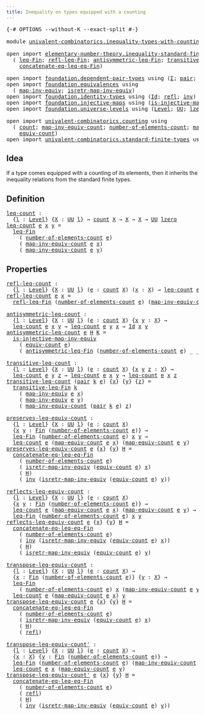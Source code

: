 ```yaml
---
title: Inequality on types equipped with a counting
---
```


<pre class="Agda"><a id="70" class="Symbol">{-#</a> <a id="74" class="Keyword">OPTIONS</a> <a id="82" class="Pragma">--without-K</a> <a id="94" class="Pragma">--exact-split</a> <a id="108" class="Symbol">#-}</a>

<a id="113" class="Keyword">module</a> <a id="120" href="univalent-combinatorics.inequality-types-with-counting.html" class="Module">univalent-combinatorics.inequality-types-with-counting</a> <a id="175" class="Keyword">where</a>

<a id="182" class="Keyword">open</a> <a id="187" class="Keyword">import</a> <a id="194" href="elementary-number-theory.inequality-standard-finite-types.html" class="Module">elementary-number-theory.inequality-standard-finite-types</a> <a id="252" class="Keyword">using</a>
  <a id="260" class="Symbol">(</a> <a id="262" href="elementary-number-theory.inequality-standard-finite-types.html#1210" class="Function">leq-Fin</a><a id="269" class="Symbol">;</a> <a id="271" href="elementary-number-theory.inequality-standard-finite-types.html#1992" class="Function">refl-leq-Fin</a><a id="283" class="Symbol">;</a> <a id="285" href="elementary-number-theory.inequality-standard-finite-types.html#2137" class="Function">antisymmetric-leq-Fin</a><a id="306" class="Symbol">;</a> <a id="308" href="elementary-number-theory.inequality-standard-finite-types.html#2390" class="Function">transitive-leq-Fin</a><a id="326" class="Symbol">;</a>
    <a id="332" href="elementary-number-theory.inequality-standard-finite-types.html#2792" class="Function">concatenate-eq-leq-eq-Fin</a><a id="357" class="Symbol">)</a>

<a id="360" class="Keyword">open</a> <a id="365" class="Keyword">import</a> <a id="372" href="foundation.dependent-pair-types.html" class="Module">foundation.dependent-pair-types</a> <a id="404" class="Keyword">using</a> <a id="410" class="Symbol">(</a><a id="411" href="foundation-core.dependent-pair-types.html#515" class="Record">Σ</a><a id="412" class="Symbol">;</a> <a id="414" href="foundation-core.dependent-pair-types.html#588" class="InductiveConstructor">pair</a><a id="418" class="Symbol">;</a> <a id="420" href="foundation-core.dependent-pair-types.html#605" class="Field">pr1</a><a id="423" class="Symbol">;</a> <a id="425" href="foundation-core.dependent-pair-types.html#617" class="Field">pr2</a><a id="428" class="Symbol">)</a>
<a id="430" class="Keyword">open</a> <a id="435" class="Keyword">import</a> <a id="442" href="foundation.equivalences.html" class="Module">foundation.equivalences</a> <a id="466" class="Keyword">using</a>
  <a id="474" class="Symbol">(</a> <a id="476" href="foundation-core.equivalences.html#5036" class="Function">map-inv-equiv</a><a id="489" class="Symbol">;</a> <a id="491" href="foundation-core.equivalences.html#5251" class="Function">isretr-map-inv-equiv</a><a id="511" class="Symbol">)</a>
<a id="513" class="Keyword">open</a> <a id="518" class="Keyword">import</a> <a id="525" href="foundation.identity-types.html" class="Module">foundation.identity-types</a> <a id="551" class="Keyword">using</a> <a id="557" class="Symbol">(</a><a id="558" href="foundation-core.identity-types.html#1767" class="Datatype">Id</a><a id="560" class="Symbol">;</a> <a id="562" href="foundation-core.identity-types.html#1820" class="InductiveConstructor">refl</a><a id="566" class="Symbol">;</a> <a id="568" href="foundation-core.identity-types.html#2729" class="Function">inv</a><a id="571" class="Symbol">)</a>
<a id="573" class="Keyword">open</a> <a id="578" class="Keyword">import</a> <a id="585" href="foundation.injective-maps.html" class="Module">foundation.injective-maps</a> <a id="611" class="Keyword">using</a> <a id="617" class="Symbol">(</a><a id="618" href="foundation.injective-maps.html#3205" class="Function">is-injective-map-inv-equiv</a><a id="644" class="Symbol">)</a>
<a id="646" class="Keyword">open</a> <a id="651" class="Keyword">import</a> <a id="658" href="foundation.universe-levels.html" class="Module">foundation.universe-levels</a> <a id="685" class="Keyword">using</a> <a id="691" class="Symbol">(</a><a id="692" href="Agda.Primitive.html#597" class="Postulate">Level</a><a id="697" class="Symbol">;</a> <a id="699" href="foundation-core.universe-levels.html#235" class="Primitive">UU</a><a id="701" class="Symbol">;</a> <a id="703" href="Agda.Primitive.html#764" class="Primitive">lzero</a><a id="708" class="Symbol">)</a>

<a id="711" class="Keyword">open</a> <a id="716" class="Keyword">import</a> <a id="723" href="univalent-combinatorics.counting.html" class="Module">univalent-combinatorics.counting</a> <a id="756" class="Keyword">using</a>
  <a id="764" class="Symbol">(</a> <a id="766" href="univalent-combinatorics.counting.html#1901" class="Function">count</a><a id="771" class="Symbol">;</a> <a id="773" href="univalent-combinatorics.counting.html#2270" class="Function">map-inv-equiv-count</a><a id="792" class="Symbol">;</a> <a id="794" href="univalent-combinatorics.counting.html#2029" class="Function">number-of-elements-count</a><a id="818" class="Symbol">;</a> <a id="820" href="univalent-combinatorics.counting.html#2172" class="Function">map-equiv-count</a><a id="835" class="Symbol">;</a>
    <a id="841" href="univalent-combinatorics.counting.html#2098" class="Function">equiv-count</a><a id="852" class="Symbol">)</a>
<a id="854" class="Keyword">open</a> <a id="859" class="Keyword">import</a> <a id="866" href="univalent-combinatorics.standard-finite-types.html" class="Module">univalent-combinatorics.standard-finite-types</a> <a id="912" class="Keyword">using</a> <a id="918" class="Symbol">(</a><a id="919" href="univalent-combinatorics.standard-finite-types.html#2396" class="Function">Fin</a><a id="922" class="Symbol">)</a>
</pre>
## Idea

If a type comes equipped with a counting of its elements, then it inherits the inequality relations from the standard finite types.

## Definition

<pre class="Agda"><a id="leq-count"></a><a id="1094" href="univalent-combinatorics.inequality-types-with-counting.html#1094" class="Function">leq-count</a> <a id="1104" class="Symbol">:</a>
  <a id="1108" class="Symbol">{</a><a id="1109" href="univalent-combinatorics.inequality-types-with-counting.html#1109" class="Bound">l</a> <a id="1111" class="Symbol">:</a> <a id="1113" href="Agda.Primitive.html#597" class="Postulate">Level</a><a id="1118" class="Symbol">}</a> <a id="1120" class="Symbol">{</a><a id="1121" href="univalent-combinatorics.inequality-types-with-counting.html#1121" class="Bound">X</a> <a id="1123" class="Symbol">:</a> <a id="1125" href="foundation-core.universe-levels.html#235" class="Primitive">UU</a> <a id="1128" href="univalent-combinatorics.inequality-types-with-counting.html#1109" class="Bound">l</a><a id="1129" class="Symbol">}</a> <a id="1131" class="Symbol">→</a> <a id="1133" href="univalent-combinatorics.counting.html#1901" class="Function">count</a> <a id="1139" href="univalent-combinatorics.inequality-types-with-counting.html#1121" class="Bound">X</a> <a id="1141" class="Symbol">→</a> <a id="1143" href="univalent-combinatorics.inequality-types-with-counting.html#1121" class="Bound">X</a> <a id="1145" class="Symbol">→</a> <a id="1147" href="univalent-combinatorics.inequality-types-with-counting.html#1121" class="Bound">X</a> <a id="1149" class="Symbol">→</a> <a id="1151" href="foundation-core.universe-levels.html#235" class="Primitive">UU</a> <a id="1154" href="Agda.Primitive.html#764" class="Primitive">lzero</a>
<a id="1160" href="univalent-combinatorics.inequality-types-with-counting.html#1094" class="Function">leq-count</a> <a id="1170" href="univalent-combinatorics.inequality-types-with-counting.html#1170" class="Bound">e</a> <a id="1172" href="univalent-combinatorics.inequality-types-with-counting.html#1172" class="Bound">x</a> <a id="1174" href="univalent-combinatorics.inequality-types-with-counting.html#1174" class="Bound">y</a> <a id="1176" class="Symbol">=</a>
  <a id="1180" href="elementary-number-theory.inequality-standard-finite-types.html#1210" class="Function">leq-Fin</a>
    <a id="1192" class="Symbol">(</a> <a id="1194" href="univalent-combinatorics.counting.html#2029" class="Function">number-of-elements-count</a> <a id="1219" href="univalent-combinatorics.inequality-types-with-counting.html#1170" class="Bound">e</a><a id="1220" class="Symbol">)</a>
    <a id="1226" class="Symbol">(</a> <a id="1228" href="univalent-combinatorics.counting.html#2270" class="Function">map-inv-equiv-count</a> <a id="1248" href="univalent-combinatorics.inequality-types-with-counting.html#1170" class="Bound">e</a> <a id="1250" href="univalent-combinatorics.inequality-types-with-counting.html#1172" class="Bound">x</a><a id="1251" class="Symbol">)</a>
    <a id="1257" class="Symbol">(</a> <a id="1259" href="univalent-combinatorics.counting.html#2270" class="Function">map-inv-equiv-count</a> <a id="1279" href="univalent-combinatorics.inequality-types-with-counting.html#1170" class="Bound">e</a> <a id="1281" href="univalent-combinatorics.inequality-types-with-counting.html#1174" class="Bound">y</a><a id="1282" class="Symbol">)</a>
</pre>
## Properties

<pre class="Agda"><a id="refl-leq-count"></a><a id="1312" href="univalent-combinatorics.inequality-types-with-counting.html#1312" class="Function">refl-leq-count</a> <a id="1327" class="Symbol">:</a>
  <a id="1331" class="Symbol">{</a><a id="1332" href="univalent-combinatorics.inequality-types-with-counting.html#1332" class="Bound">l</a> <a id="1334" class="Symbol">:</a> <a id="1336" href="Agda.Primitive.html#597" class="Postulate">Level</a><a id="1341" class="Symbol">}</a> <a id="1343" class="Symbol">{</a><a id="1344" href="univalent-combinatorics.inequality-types-with-counting.html#1344" class="Bound">X</a> <a id="1346" class="Symbol">:</a> <a id="1348" href="foundation-core.universe-levels.html#235" class="Primitive">UU</a> <a id="1351" href="univalent-combinatorics.inequality-types-with-counting.html#1332" class="Bound">l</a><a id="1352" class="Symbol">}</a> <a id="1354" class="Symbol">(</a><a id="1355" href="univalent-combinatorics.inequality-types-with-counting.html#1355" class="Bound">e</a> <a id="1357" class="Symbol">:</a> <a id="1359" href="univalent-combinatorics.counting.html#1901" class="Function">count</a> <a id="1365" href="univalent-combinatorics.inequality-types-with-counting.html#1344" class="Bound">X</a><a id="1366" class="Symbol">)</a> <a id="1368" class="Symbol">(</a><a id="1369" href="univalent-combinatorics.inequality-types-with-counting.html#1369" class="Bound">x</a> <a id="1371" class="Symbol">:</a> <a id="1373" href="univalent-combinatorics.inequality-types-with-counting.html#1344" class="Bound">X</a><a id="1374" class="Symbol">)</a> <a id="1376" class="Symbol">→</a> <a id="1378" href="univalent-combinatorics.inequality-types-with-counting.html#1094" class="Function">leq-count</a> <a id="1388" href="univalent-combinatorics.inequality-types-with-counting.html#1355" class="Bound">e</a> <a id="1390" href="univalent-combinatorics.inequality-types-with-counting.html#1369" class="Bound">x</a> <a id="1392" href="univalent-combinatorics.inequality-types-with-counting.html#1369" class="Bound">x</a>
<a id="1394" href="univalent-combinatorics.inequality-types-with-counting.html#1312" class="Function">refl-leq-count</a> <a id="1409" href="univalent-combinatorics.inequality-types-with-counting.html#1409" class="Bound">e</a> <a id="1411" href="univalent-combinatorics.inequality-types-with-counting.html#1411" class="Bound">x</a> <a id="1413" class="Symbol">=</a>
  <a id="1417" href="elementary-number-theory.inequality-standard-finite-types.html#1992" class="Function">refl-leq-Fin</a> <a id="1430" class="Symbol">(</a><a id="1431" href="univalent-combinatorics.counting.html#2029" class="Function">number-of-elements-count</a> <a id="1456" href="univalent-combinatorics.inequality-types-with-counting.html#1409" class="Bound">e</a><a id="1457" class="Symbol">)</a> <a id="1459" class="Symbol">(</a><a id="1460" href="univalent-combinatorics.counting.html#2270" class="Function">map-inv-equiv-count</a> <a id="1480" href="univalent-combinatorics.inequality-types-with-counting.html#1409" class="Bound">e</a> <a id="1482" href="univalent-combinatorics.inequality-types-with-counting.html#1411" class="Bound">x</a><a id="1483" class="Symbol">)</a>

<a id="antisymmetric-leq-count"></a><a id="1486" href="univalent-combinatorics.inequality-types-with-counting.html#1486" class="Function">antisymmetric-leq-count</a> <a id="1510" class="Symbol">:</a>
  <a id="1514" class="Symbol">{</a><a id="1515" href="univalent-combinatorics.inequality-types-with-counting.html#1515" class="Bound">l</a> <a id="1517" class="Symbol">:</a> <a id="1519" href="Agda.Primitive.html#597" class="Postulate">Level</a><a id="1524" class="Symbol">}</a> <a id="1526" class="Symbol">{</a><a id="1527" href="univalent-combinatorics.inequality-types-with-counting.html#1527" class="Bound">X</a> <a id="1529" class="Symbol">:</a> <a id="1531" href="foundation-core.universe-levels.html#235" class="Primitive">UU</a> <a id="1534" href="univalent-combinatorics.inequality-types-with-counting.html#1515" class="Bound">l</a><a id="1535" class="Symbol">}</a> <a id="1537" class="Symbol">(</a><a id="1538" href="univalent-combinatorics.inequality-types-with-counting.html#1538" class="Bound">e</a> <a id="1540" class="Symbol">:</a> <a id="1542" href="univalent-combinatorics.counting.html#1901" class="Function">count</a> <a id="1548" href="univalent-combinatorics.inequality-types-with-counting.html#1527" class="Bound">X</a><a id="1549" class="Symbol">)</a> <a id="1551" class="Symbol">{</a><a id="1552" href="univalent-combinatorics.inequality-types-with-counting.html#1552" class="Bound">x</a> <a id="1554" href="univalent-combinatorics.inequality-types-with-counting.html#1554" class="Bound">y</a> <a id="1556" class="Symbol">:</a> <a id="1558" href="univalent-combinatorics.inequality-types-with-counting.html#1527" class="Bound">X</a><a id="1559" class="Symbol">}</a> <a id="1561" class="Symbol">→</a>
  <a id="1565" href="univalent-combinatorics.inequality-types-with-counting.html#1094" class="Function">leq-count</a> <a id="1575" href="univalent-combinatorics.inequality-types-with-counting.html#1538" class="Bound">e</a> <a id="1577" href="univalent-combinatorics.inequality-types-with-counting.html#1552" class="Bound">x</a> <a id="1579" href="univalent-combinatorics.inequality-types-with-counting.html#1554" class="Bound">y</a> <a id="1581" class="Symbol">→</a> <a id="1583" href="univalent-combinatorics.inequality-types-with-counting.html#1094" class="Function">leq-count</a> <a id="1593" href="univalent-combinatorics.inequality-types-with-counting.html#1538" class="Bound">e</a> <a id="1595" href="univalent-combinatorics.inequality-types-with-counting.html#1554" class="Bound">y</a> <a id="1597" href="univalent-combinatorics.inequality-types-with-counting.html#1552" class="Bound">x</a> <a id="1599" class="Symbol">→</a> <a id="1601" href="foundation-core.identity-types.html#1767" class="Datatype">Id</a> <a id="1604" href="univalent-combinatorics.inequality-types-with-counting.html#1552" class="Bound">x</a> <a id="1606" href="univalent-combinatorics.inequality-types-with-counting.html#1554" class="Bound">y</a>
<a id="1608" href="univalent-combinatorics.inequality-types-with-counting.html#1486" class="Function">antisymmetric-leq-count</a> <a id="1632" href="univalent-combinatorics.inequality-types-with-counting.html#1632" class="Bound">e</a> <a id="1634" href="univalent-combinatorics.inequality-types-with-counting.html#1634" class="Bound">H</a> <a id="1636" href="univalent-combinatorics.inequality-types-with-counting.html#1636" class="Bound">K</a> <a id="1638" class="Symbol">=</a>
  <a id="1642" href="foundation.injective-maps.html#3205" class="Function">is-injective-map-inv-equiv</a>
    <a id="1673" class="Symbol">(</a> <a id="1675" href="univalent-combinatorics.counting.html#2098" class="Function">equiv-count</a> <a id="1687" href="univalent-combinatorics.inequality-types-with-counting.html#1632" class="Bound">e</a><a id="1688" class="Symbol">)</a>
    <a id="1694" class="Symbol">(</a> <a id="1696" href="elementary-number-theory.inequality-standard-finite-types.html#2137" class="Function">antisymmetric-leq-Fin</a> <a id="1718" class="Symbol">(</a><a id="1719" href="univalent-combinatorics.counting.html#2029" class="Function">number-of-elements-count</a> <a id="1744" href="univalent-combinatorics.inequality-types-with-counting.html#1632" class="Bound">e</a><a id="1745" class="Symbol">)</a> <a id="1747" class="Symbol">_</a> <a id="1749" class="Symbol">_</a> <a id="1751" href="univalent-combinatorics.inequality-types-with-counting.html#1634" class="Bound">H</a> <a id="1753" href="univalent-combinatorics.inequality-types-with-counting.html#1636" class="Bound">K</a><a id="1754" class="Symbol">)</a>

<a id="transitive-leq-count"></a><a id="1757" href="univalent-combinatorics.inequality-types-with-counting.html#1757" class="Function">transitive-leq-count</a> <a id="1778" class="Symbol">:</a>
  <a id="1782" class="Symbol">{</a><a id="1783" href="univalent-combinatorics.inequality-types-with-counting.html#1783" class="Bound">l</a> <a id="1785" class="Symbol">:</a> <a id="1787" href="Agda.Primitive.html#597" class="Postulate">Level</a><a id="1792" class="Symbol">}</a> <a id="1794" class="Symbol">{</a><a id="1795" href="univalent-combinatorics.inequality-types-with-counting.html#1795" class="Bound">X</a> <a id="1797" class="Symbol">:</a> <a id="1799" href="foundation-core.universe-levels.html#235" class="Primitive">UU</a> <a id="1802" href="univalent-combinatorics.inequality-types-with-counting.html#1783" class="Bound">l</a><a id="1803" class="Symbol">}</a> <a id="1805" class="Symbol">(</a><a id="1806" href="univalent-combinatorics.inequality-types-with-counting.html#1806" class="Bound">e</a> <a id="1808" class="Symbol">:</a> <a id="1810" href="univalent-combinatorics.counting.html#1901" class="Function">count</a> <a id="1816" href="univalent-combinatorics.inequality-types-with-counting.html#1795" class="Bound">X</a><a id="1817" class="Symbol">)</a> <a id="1819" class="Symbol">{</a><a id="1820" href="univalent-combinatorics.inequality-types-with-counting.html#1820" class="Bound">x</a> <a id="1822" href="univalent-combinatorics.inequality-types-with-counting.html#1822" class="Bound">y</a> <a id="1824" href="univalent-combinatorics.inequality-types-with-counting.html#1824" class="Bound">z</a> <a id="1826" class="Symbol">:</a> <a id="1828" href="univalent-combinatorics.inequality-types-with-counting.html#1795" class="Bound">X</a><a id="1829" class="Symbol">}</a> <a id="1831" class="Symbol">→</a>
  <a id="1835" href="univalent-combinatorics.inequality-types-with-counting.html#1094" class="Function">leq-count</a> <a id="1845" href="univalent-combinatorics.inequality-types-with-counting.html#1806" class="Bound">e</a> <a id="1847" href="univalent-combinatorics.inequality-types-with-counting.html#1822" class="Bound">y</a> <a id="1849" href="univalent-combinatorics.inequality-types-with-counting.html#1824" class="Bound">z</a> <a id="1851" class="Symbol">→</a> <a id="1853" href="univalent-combinatorics.inequality-types-with-counting.html#1094" class="Function">leq-count</a> <a id="1863" href="univalent-combinatorics.inequality-types-with-counting.html#1806" class="Bound">e</a> <a id="1865" href="univalent-combinatorics.inequality-types-with-counting.html#1820" class="Bound">x</a> <a id="1867" href="univalent-combinatorics.inequality-types-with-counting.html#1822" class="Bound">y</a> <a id="1869" class="Symbol">→</a> <a id="1871" href="univalent-combinatorics.inequality-types-with-counting.html#1094" class="Function">leq-count</a> <a id="1881" href="univalent-combinatorics.inequality-types-with-counting.html#1806" class="Bound">e</a> <a id="1883" href="univalent-combinatorics.inequality-types-with-counting.html#1820" class="Bound">x</a> <a id="1885" href="univalent-combinatorics.inequality-types-with-counting.html#1824" class="Bound">z</a>
<a id="1887" href="univalent-combinatorics.inequality-types-with-counting.html#1757" class="Function">transitive-leq-count</a> <a id="1908" class="Symbol">(</a><a id="1909" href="foundation-core.dependent-pair-types.html#588" class="InductiveConstructor">pair</a> <a id="1914" href="univalent-combinatorics.inequality-types-with-counting.html#1914" class="Bound">k</a> <a id="1916" href="univalent-combinatorics.inequality-types-with-counting.html#1916" class="Bound">e</a><a id="1917" class="Symbol">)</a> <a id="1919" class="Symbol">{</a><a id="1920" href="univalent-combinatorics.inequality-types-with-counting.html#1920" class="Bound">x</a><a id="1921" class="Symbol">}</a> <a id="1923" class="Symbol">{</a><a id="1924" href="univalent-combinatorics.inequality-types-with-counting.html#1924" class="Bound">y</a><a id="1925" class="Symbol">}</a> <a id="1927" class="Symbol">{</a><a id="1928" href="univalent-combinatorics.inequality-types-with-counting.html#1928" class="Bound">z</a><a id="1929" class="Symbol">}</a> <a id="1931" class="Symbol">=</a>
  <a id="1935" href="elementary-number-theory.inequality-standard-finite-types.html#2390" class="Function">transitive-leq-Fin</a> <a id="1954" href="univalent-combinatorics.inequality-types-with-counting.html#1914" class="Bound">k</a>
    <a id="1960" class="Symbol">(</a> <a id="1962" href="foundation-core.equivalences.html#5036" class="Function">map-inv-equiv</a> <a id="1976" href="univalent-combinatorics.inequality-types-with-counting.html#1916" class="Bound">e</a> <a id="1978" href="univalent-combinatorics.inequality-types-with-counting.html#1920" class="Bound">x</a><a id="1979" class="Symbol">)</a>
    <a id="1985" class="Symbol">(</a> <a id="1987" href="foundation-core.equivalences.html#5036" class="Function">map-inv-equiv</a> <a id="2001" href="univalent-combinatorics.inequality-types-with-counting.html#1916" class="Bound">e</a> <a id="2003" href="univalent-combinatorics.inequality-types-with-counting.html#1924" class="Bound">y</a><a id="2004" class="Symbol">)</a>
    <a id="2010" class="Symbol">(</a> <a id="2012" href="univalent-combinatorics.counting.html#2270" class="Function">map-inv-equiv-count</a> <a id="2032" class="Symbol">(</a><a id="2033" href="foundation-core.dependent-pair-types.html#588" class="InductiveConstructor">pair</a> <a id="2038" href="univalent-combinatorics.inequality-types-with-counting.html#1914" class="Bound">k</a> <a id="2040" href="univalent-combinatorics.inequality-types-with-counting.html#1916" class="Bound">e</a><a id="2041" class="Symbol">)</a> <a id="2043" href="univalent-combinatorics.inequality-types-with-counting.html#1928" class="Bound">z</a><a id="2044" class="Symbol">)</a>

<a id="preserves-leq-equiv-count"></a><a id="2047" href="univalent-combinatorics.inequality-types-with-counting.html#2047" class="Function">preserves-leq-equiv-count</a> <a id="2073" class="Symbol">:</a>
  <a id="2077" class="Symbol">{</a><a id="2078" href="univalent-combinatorics.inequality-types-with-counting.html#2078" class="Bound">l</a> <a id="2080" class="Symbol">:</a> <a id="2082" href="Agda.Primitive.html#597" class="Postulate">Level</a><a id="2087" class="Symbol">}</a> <a id="2089" class="Symbol">{</a><a id="2090" href="univalent-combinatorics.inequality-types-with-counting.html#2090" class="Bound">X</a> <a id="2092" class="Symbol">:</a> <a id="2094" href="foundation-core.universe-levels.html#235" class="Primitive">UU</a> <a id="2097" href="univalent-combinatorics.inequality-types-with-counting.html#2078" class="Bound">l</a><a id="2098" class="Symbol">}</a> <a id="2100" class="Symbol">(</a><a id="2101" href="univalent-combinatorics.inequality-types-with-counting.html#2101" class="Bound">e</a> <a id="2103" class="Symbol">:</a> <a id="2105" href="univalent-combinatorics.counting.html#1901" class="Function">count</a> <a id="2111" href="univalent-combinatorics.inequality-types-with-counting.html#2090" class="Bound">X</a><a id="2112" class="Symbol">)</a>
  <a id="2116" class="Symbol">{</a><a id="2117" href="univalent-combinatorics.inequality-types-with-counting.html#2117" class="Bound">x</a> <a id="2119" href="univalent-combinatorics.inequality-types-with-counting.html#2119" class="Bound">y</a> <a id="2121" class="Symbol">:</a> <a id="2123" href="univalent-combinatorics.standard-finite-types.html#2396" class="Function">Fin</a> <a id="2127" class="Symbol">(</a><a id="2128" href="univalent-combinatorics.counting.html#2029" class="Function">number-of-elements-count</a> <a id="2153" href="univalent-combinatorics.inequality-types-with-counting.html#2101" class="Bound">e</a><a id="2154" class="Symbol">)}</a> <a id="2157" class="Symbol">→</a>
  <a id="2161" href="elementary-number-theory.inequality-standard-finite-types.html#1210" class="Function">leq-Fin</a> <a id="2169" class="Symbol">(</a><a id="2170" href="univalent-combinatorics.counting.html#2029" class="Function">number-of-elements-count</a> <a id="2195" href="univalent-combinatorics.inequality-types-with-counting.html#2101" class="Bound">e</a><a id="2196" class="Symbol">)</a> <a id="2198" href="univalent-combinatorics.inequality-types-with-counting.html#2117" class="Bound">x</a> <a id="2200" href="univalent-combinatorics.inequality-types-with-counting.html#2119" class="Bound">y</a> <a id="2202" class="Symbol">→</a>
  <a id="2206" href="univalent-combinatorics.inequality-types-with-counting.html#1094" class="Function">leq-count</a> <a id="2216" href="univalent-combinatorics.inequality-types-with-counting.html#2101" class="Bound">e</a> <a id="2218" class="Symbol">(</a><a id="2219" href="univalent-combinatorics.counting.html#2172" class="Function">map-equiv-count</a> <a id="2235" href="univalent-combinatorics.inequality-types-with-counting.html#2101" class="Bound">e</a> <a id="2237" href="univalent-combinatorics.inequality-types-with-counting.html#2117" class="Bound">x</a><a id="2238" class="Symbol">)</a> <a id="2240" class="Symbol">(</a><a id="2241" href="univalent-combinatorics.counting.html#2172" class="Function">map-equiv-count</a> <a id="2257" href="univalent-combinatorics.inequality-types-with-counting.html#2101" class="Bound">e</a> <a id="2259" href="univalent-combinatorics.inequality-types-with-counting.html#2119" class="Bound">y</a><a id="2260" class="Symbol">)</a>
<a id="2262" href="univalent-combinatorics.inequality-types-with-counting.html#2047" class="Function">preserves-leq-equiv-count</a> <a id="2288" href="univalent-combinatorics.inequality-types-with-counting.html#2288" class="Bound">e</a> <a id="2290" class="Symbol">{</a><a id="2291" href="univalent-combinatorics.inequality-types-with-counting.html#2291" class="Bound">x</a><a id="2292" class="Symbol">}</a> <a id="2294" class="Symbol">{</a><a id="2295" href="univalent-combinatorics.inequality-types-with-counting.html#2295" class="Bound">y</a><a id="2296" class="Symbol">}</a> <a id="2298" href="univalent-combinatorics.inequality-types-with-counting.html#2298" class="Bound">H</a> <a id="2300" class="Symbol">=</a>
  <a id="2304" href="elementary-number-theory.inequality-standard-finite-types.html#2792" class="Function">concatenate-eq-leq-eq-Fin</a>
    <a id="2334" class="Symbol">(</a> <a id="2336" href="univalent-combinatorics.counting.html#2029" class="Function">number-of-elements-count</a> <a id="2361" href="univalent-combinatorics.inequality-types-with-counting.html#2288" class="Bound">e</a><a id="2362" class="Symbol">)</a>
    <a id="2368" class="Symbol">(</a> <a id="2370" href="foundation-core.equivalences.html#5251" class="Function">isretr-map-inv-equiv</a> <a id="2391" class="Symbol">(</a><a id="2392" href="univalent-combinatorics.counting.html#2098" class="Function">equiv-count</a> <a id="2404" href="univalent-combinatorics.inequality-types-with-counting.html#2288" class="Bound">e</a><a id="2405" class="Symbol">)</a> <a id="2407" href="univalent-combinatorics.inequality-types-with-counting.html#2291" class="Bound">x</a><a id="2408" class="Symbol">)</a>
    <a id="2414" class="Symbol">(</a> <a id="2416" href="univalent-combinatorics.inequality-types-with-counting.html#2298" class="Bound">H</a><a id="2417" class="Symbol">)</a>
    <a id="2423" class="Symbol">(</a> <a id="2425" href="foundation-core.identity-types.html#2729" class="Function">inv</a> <a id="2429" class="Symbol">(</a><a id="2430" href="foundation-core.equivalences.html#5251" class="Function">isretr-map-inv-equiv</a> <a id="2451" class="Symbol">(</a><a id="2452" href="univalent-combinatorics.counting.html#2098" class="Function">equiv-count</a> <a id="2464" href="univalent-combinatorics.inequality-types-with-counting.html#2288" class="Bound">e</a><a id="2465" class="Symbol">)</a> <a id="2467" href="univalent-combinatorics.inequality-types-with-counting.html#2295" class="Bound">y</a><a id="2468" class="Symbol">))</a>

<a id="reflects-leq-equiv-count"></a><a id="2472" href="univalent-combinatorics.inequality-types-with-counting.html#2472" class="Function">reflects-leq-equiv-count</a> <a id="2497" class="Symbol">:</a>
  <a id="2501" class="Symbol">{</a><a id="2502" href="univalent-combinatorics.inequality-types-with-counting.html#2502" class="Bound">l</a> <a id="2504" class="Symbol">:</a> <a id="2506" href="Agda.Primitive.html#597" class="Postulate">Level</a><a id="2511" class="Symbol">}</a> <a id="2513" class="Symbol">{</a><a id="2514" href="univalent-combinatorics.inequality-types-with-counting.html#2514" class="Bound">X</a> <a id="2516" class="Symbol">:</a> <a id="2518" href="foundation-core.universe-levels.html#235" class="Primitive">UU</a> <a id="2521" href="univalent-combinatorics.inequality-types-with-counting.html#2502" class="Bound">l</a><a id="2522" class="Symbol">}</a> <a id="2524" class="Symbol">(</a><a id="2525" href="univalent-combinatorics.inequality-types-with-counting.html#2525" class="Bound">e</a> <a id="2527" class="Symbol">:</a> <a id="2529" href="univalent-combinatorics.counting.html#1901" class="Function">count</a> <a id="2535" href="univalent-combinatorics.inequality-types-with-counting.html#2514" class="Bound">X</a><a id="2536" class="Symbol">)</a>
  <a id="2540" class="Symbol">{</a><a id="2541" href="univalent-combinatorics.inequality-types-with-counting.html#2541" class="Bound">x</a> <a id="2543" href="univalent-combinatorics.inequality-types-with-counting.html#2543" class="Bound">y</a> <a id="2545" class="Symbol">:</a> <a id="2547" href="univalent-combinatorics.standard-finite-types.html#2396" class="Function">Fin</a> <a id="2551" class="Symbol">(</a><a id="2552" href="univalent-combinatorics.counting.html#2029" class="Function">number-of-elements-count</a> <a id="2577" href="univalent-combinatorics.inequality-types-with-counting.html#2525" class="Bound">e</a><a id="2578" class="Symbol">)}</a> <a id="2581" class="Symbol">→</a>
  <a id="2585" href="univalent-combinatorics.inequality-types-with-counting.html#1094" class="Function">leq-count</a> <a id="2595" href="univalent-combinatorics.inequality-types-with-counting.html#2525" class="Bound">e</a> <a id="2597" class="Symbol">(</a><a id="2598" href="univalent-combinatorics.counting.html#2172" class="Function">map-equiv-count</a> <a id="2614" href="univalent-combinatorics.inequality-types-with-counting.html#2525" class="Bound">e</a> <a id="2616" href="univalent-combinatorics.inequality-types-with-counting.html#2541" class="Bound">x</a><a id="2617" class="Symbol">)</a> <a id="2619" class="Symbol">(</a><a id="2620" href="univalent-combinatorics.counting.html#2172" class="Function">map-equiv-count</a> <a id="2636" href="univalent-combinatorics.inequality-types-with-counting.html#2525" class="Bound">e</a> <a id="2638" href="univalent-combinatorics.inequality-types-with-counting.html#2543" class="Bound">y</a><a id="2639" class="Symbol">)</a> <a id="2641" class="Symbol">→</a>
  <a id="2645" href="elementary-number-theory.inequality-standard-finite-types.html#1210" class="Function">leq-Fin</a> <a id="2653" class="Symbol">(</a><a id="2654" href="univalent-combinatorics.counting.html#2029" class="Function">number-of-elements-count</a> <a id="2679" href="univalent-combinatorics.inequality-types-with-counting.html#2525" class="Bound">e</a><a id="2680" class="Symbol">)</a> <a id="2682" href="univalent-combinatorics.inequality-types-with-counting.html#2541" class="Bound">x</a> <a id="2684" href="univalent-combinatorics.inequality-types-with-counting.html#2543" class="Bound">y</a>
<a id="2686" href="univalent-combinatorics.inequality-types-with-counting.html#2472" class="Function">reflects-leq-equiv-count</a> <a id="2711" href="univalent-combinatorics.inequality-types-with-counting.html#2711" class="Bound">e</a> <a id="2713" class="Symbol">{</a><a id="2714" href="univalent-combinatorics.inequality-types-with-counting.html#2714" class="Bound">x</a><a id="2715" class="Symbol">}</a> <a id="2717" class="Symbol">{</a><a id="2718" href="univalent-combinatorics.inequality-types-with-counting.html#2718" class="Bound">y</a><a id="2719" class="Symbol">}</a> <a id="2721" href="univalent-combinatorics.inequality-types-with-counting.html#2721" class="Bound">H</a> <a id="2723" class="Symbol">=</a>
  <a id="2727" href="elementary-number-theory.inequality-standard-finite-types.html#2792" class="Function">concatenate-eq-leq-eq-Fin</a>
    <a id="2757" class="Symbol">(</a> <a id="2759" href="univalent-combinatorics.counting.html#2029" class="Function">number-of-elements-count</a> <a id="2784" href="univalent-combinatorics.inequality-types-with-counting.html#2711" class="Bound">e</a><a id="2785" class="Symbol">)</a>
    <a id="2791" class="Symbol">(</a> <a id="2793" href="foundation-core.identity-types.html#2729" class="Function">inv</a> <a id="2797" class="Symbol">(</a><a id="2798" href="foundation-core.equivalences.html#5251" class="Function">isretr-map-inv-equiv</a> <a id="2819" class="Symbol">(</a><a id="2820" href="univalent-combinatorics.counting.html#2098" class="Function">equiv-count</a> <a id="2832" href="univalent-combinatorics.inequality-types-with-counting.html#2711" class="Bound">e</a><a id="2833" class="Symbol">)</a> <a id="2835" href="univalent-combinatorics.inequality-types-with-counting.html#2714" class="Bound">x</a><a id="2836" class="Symbol">))</a>
    <a id="2843" class="Symbol">(</a> <a id="2845" href="univalent-combinatorics.inequality-types-with-counting.html#2721" class="Bound">H</a><a id="2846" class="Symbol">)</a>
    <a id="2852" class="Symbol">(</a> <a id="2854" href="foundation-core.equivalences.html#5251" class="Function">isretr-map-inv-equiv</a> <a id="2875" class="Symbol">(</a><a id="2876" href="univalent-combinatorics.counting.html#2098" class="Function">equiv-count</a> <a id="2888" href="univalent-combinatorics.inequality-types-with-counting.html#2711" class="Bound">e</a><a id="2889" class="Symbol">)</a> <a id="2891" href="univalent-combinatorics.inequality-types-with-counting.html#2718" class="Bound">y</a><a id="2892" class="Symbol">)</a>

<a id="transpose-leq-equiv-count"></a><a id="2895" href="univalent-combinatorics.inequality-types-with-counting.html#2895" class="Function">transpose-leq-equiv-count</a> <a id="2921" class="Symbol">:</a>
  <a id="2925" class="Symbol">{</a><a id="2926" href="univalent-combinatorics.inequality-types-with-counting.html#2926" class="Bound">l</a> <a id="2928" class="Symbol">:</a> <a id="2930" href="Agda.Primitive.html#597" class="Postulate">Level</a><a id="2935" class="Symbol">}</a> <a id="2937" class="Symbol">{</a><a id="2938" href="univalent-combinatorics.inequality-types-with-counting.html#2938" class="Bound">X</a> <a id="2940" class="Symbol">:</a> <a id="2942" href="foundation-core.universe-levels.html#235" class="Primitive">UU</a> <a id="2945" href="univalent-combinatorics.inequality-types-with-counting.html#2926" class="Bound">l</a><a id="2946" class="Symbol">}</a> <a id="2948" class="Symbol">(</a><a id="2949" href="univalent-combinatorics.inequality-types-with-counting.html#2949" class="Bound">e</a> <a id="2951" class="Symbol">:</a> <a id="2953" href="univalent-combinatorics.counting.html#1901" class="Function">count</a> <a id="2959" href="univalent-combinatorics.inequality-types-with-counting.html#2938" class="Bound">X</a><a id="2960" class="Symbol">)</a> <a id="2962" class="Symbol">→</a>
  <a id="2966" class="Symbol">{</a><a id="2967" href="univalent-combinatorics.inequality-types-with-counting.html#2967" class="Bound">x</a> <a id="2969" class="Symbol">:</a> <a id="2971" href="univalent-combinatorics.standard-finite-types.html#2396" class="Function">Fin</a> <a id="2975" class="Symbol">(</a><a id="2976" href="univalent-combinatorics.counting.html#2029" class="Function">number-of-elements-count</a> <a id="3001" href="univalent-combinatorics.inequality-types-with-counting.html#2949" class="Bound">e</a><a id="3002" class="Symbol">)}</a> <a id="3005" class="Symbol">{</a><a id="3006" href="univalent-combinatorics.inequality-types-with-counting.html#3006" class="Bound">y</a> <a id="3008" class="Symbol">:</a> <a id="3010" href="univalent-combinatorics.inequality-types-with-counting.html#2938" class="Bound">X</a><a id="3011" class="Symbol">}</a> <a id="3013" class="Symbol">→</a>
  <a id="3017" href="elementary-number-theory.inequality-standard-finite-types.html#1210" class="Function">leq-Fin</a>
    <a id="3029" class="Symbol">(</a> <a id="3031" href="univalent-combinatorics.counting.html#2029" class="Function">number-of-elements-count</a> <a id="3056" href="univalent-combinatorics.inequality-types-with-counting.html#2949" class="Bound">e</a><a id="3057" class="Symbol">)</a> <a id="3059" href="univalent-combinatorics.inequality-types-with-counting.html#2967" class="Bound">x</a> <a id="3061" class="Symbol">(</a><a id="3062" href="univalent-combinatorics.counting.html#2270" class="Function">map-inv-equiv-count</a> <a id="3082" href="univalent-combinatorics.inequality-types-with-counting.html#2949" class="Bound">e</a> <a id="3084" href="univalent-combinatorics.inequality-types-with-counting.html#3006" class="Bound">y</a><a id="3085" class="Symbol">)</a> <a id="3087" class="Symbol">→</a>
  <a id="3091" href="univalent-combinatorics.inequality-types-with-counting.html#1094" class="Function">leq-count</a> <a id="3101" href="univalent-combinatorics.inequality-types-with-counting.html#2949" class="Bound">e</a> <a id="3103" class="Symbol">(</a><a id="3104" href="univalent-combinatorics.counting.html#2172" class="Function">map-equiv-count</a> <a id="3120" href="univalent-combinatorics.inequality-types-with-counting.html#2949" class="Bound">e</a> <a id="3122" href="univalent-combinatorics.inequality-types-with-counting.html#2967" class="Bound">x</a><a id="3123" class="Symbol">)</a> <a id="3125" href="univalent-combinatorics.inequality-types-with-counting.html#3006" class="Bound">y</a>
<a id="3127" href="univalent-combinatorics.inequality-types-with-counting.html#2895" class="Function">transpose-leq-equiv-count</a> <a id="3153" href="univalent-combinatorics.inequality-types-with-counting.html#3153" class="Bound">e</a> <a id="3155" class="Symbol">{</a><a id="3156" href="univalent-combinatorics.inequality-types-with-counting.html#3156" class="Bound">x</a><a id="3157" class="Symbol">}</a> <a id="3159" class="Symbol">{</a><a id="3160" href="univalent-combinatorics.inequality-types-with-counting.html#3160" class="Bound">y</a><a id="3161" class="Symbol">}</a> <a id="3163" href="univalent-combinatorics.inequality-types-with-counting.html#3163" class="Bound">H</a> <a id="3165" class="Symbol">=</a>
  <a id="3169" href="elementary-number-theory.inequality-standard-finite-types.html#2792" class="Function">concatenate-eq-leq-eq-Fin</a>
    <a id="3199" class="Symbol">(</a> <a id="3201" href="univalent-combinatorics.counting.html#2029" class="Function">number-of-elements-count</a> <a id="3226" href="univalent-combinatorics.inequality-types-with-counting.html#3153" class="Bound">e</a><a id="3227" class="Symbol">)</a>
    <a id="3233" class="Symbol">(</a> <a id="3235" href="foundation-core.equivalences.html#5251" class="Function">isretr-map-inv-equiv</a> <a id="3256" class="Symbol">(</a><a id="3257" href="univalent-combinatorics.counting.html#2098" class="Function">equiv-count</a> <a id="3269" href="univalent-combinatorics.inequality-types-with-counting.html#3153" class="Bound">e</a><a id="3270" class="Symbol">)</a> <a id="3272" href="univalent-combinatorics.inequality-types-with-counting.html#3156" class="Bound">x</a><a id="3273" class="Symbol">)</a>
    <a id="3279" class="Symbol">(</a> <a id="3281" href="univalent-combinatorics.inequality-types-with-counting.html#3163" class="Bound">H</a><a id="3282" class="Symbol">)</a>
    <a id="3288" class="Symbol">(</a> <a id="3290" href="foundation-core.identity-types.html#1820" class="InductiveConstructor">refl</a><a id="3294" class="Symbol">)</a>

<a id="transpose-leq-equiv-count&#39;"></a><a id="3297" href="univalent-combinatorics.inequality-types-with-counting.html#3297" class="Function">transpose-leq-equiv-count&#39;</a> <a id="3324" class="Symbol">:</a>
  <a id="3328" class="Symbol">{</a><a id="3329" href="univalent-combinatorics.inequality-types-with-counting.html#3329" class="Bound">l</a> <a id="3331" class="Symbol">:</a> <a id="3333" href="Agda.Primitive.html#597" class="Postulate">Level</a><a id="3338" class="Symbol">}</a> <a id="3340" class="Symbol">{</a><a id="3341" href="univalent-combinatorics.inequality-types-with-counting.html#3341" class="Bound">X</a> <a id="3343" class="Symbol">:</a> <a id="3345" href="foundation-core.universe-levels.html#235" class="Primitive">UU</a> <a id="3348" href="univalent-combinatorics.inequality-types-with-counting.html#3329" class="Bound">l</a><a id="3349" class="Symbol">}</a> <a id="3351" class="Symbol">(</a><a id="3352" href="univalent-combinatorics.inequality-types-with-counting.html#3352" class="Bound">e</a> <a id="3354" class="Symbol">:</a> <a id="3356" href="univalent-combinatorics.counting.html#1901" class="Function">count</a> <a id="3362" href="univalent-combinatorics.inequality-types-with-counting.html#3341" class="Bound">X</a><a id="3363" class="Symbol">)</a> <a id="3365" class="Symbol">→</a>
  <a id="3369" class="Symbol">{</a><a id="3370" href="univalent-combinatorics.inequality-types-with-counting.html#3370" class="Bound">x</a> <a id="3372" class="Symbol">:</a> <a id="3374" href="univalent-combinatorics.inequality-types-with-counting.html#3341" class="Bound">X</a><a id="3375" class="Symbol">}</a> <a id="3377" class="Symbol">{</a><a id="3378" href="univalent-combinatorics.inequality-types-with-counting.html#3378" class="Bound">y</a> <a id="3380" class="Symbol">:</a> <a id="3382" href="univalent-combinatorics.standard-finite-types.html#2396" class="Function">Fin</a> <a id="3386" class="Symbol">(</a><a id="3387" href="univalent-combinatorics.counting.html#2029" class="Function">number-of-elements-count</a> <a id="3412" href="univalent-combinatorics.inequality-types-with-counting.html#3352" class="Bound">e</a><a id="3413" class="Symbol">)}</a> <a id="3416" class="Symbol">→</a>
  <a id="3420" href="elementary-number-theory.inequality-standard-finite-types.html#1210" class="Function">leq-Fin</a> <a id="3428" class="Symbol">(</a><a id="3429" href="univalent-combinatorics.counting.html#2029" class="Function">number-of-elements-count</a> <a id="3454" href="univalent-combinatorics.inequality-types-with-counting.html#3352" class="Bound">e</a><a id="3455" class="Symbol">)</a> <a id="3457" class="Symbol">(</a><a id="3458" href="univalent-combinatorics.counting.html#2270" class="Function">map-inv-equiv-count</a> <a id="3478" href="univalent-combinatorics.inequality-types-with-counting.html#3352" class="Bound">e</a> <a id="3480" href="univalent-combinatorics.inequality-types-with-counting.html#3370" class="Bound">x</a><a id="3481" class="Symbol">)</a> <a id="3483" href="univalent-combinatorics.inequality-types-with-counting.html#3378" class="Bound">y</a> <a id="3485" class="Symbol">→</a>
  <a id="3489" href="univalent-combinatorics.inequality-types-with-counting.html#1094" class="Function">leq-count</a> <a id="3499" href="univalent-combinatorics.inequality-types-with-counting.html#3352" class="Bound">e</a> <a id="3501" href="univalent-combinatorics.inequality-types-with-counting.html#3370" class="Bound">x</a> <a id="3503" class="Symbol">(</a><a id="3504" href="univalent-combinatorics.counting.html#2172" class="Function">map-equiv-count</a> <a id="3520" href="univalent-combinatorics.inequality-types-with-counting.html#3352" class="Bound">e</a> <a id="3522" href="univalent-combinatorics.inequality-types-with-counting.html#3378" class="Bound">y</a><a id="3523" class="Symbol">)</a>
<a id="3525" href="univalent-combinatorics.inequality-types-with-counting.html#3297" class="Function">transpose-leq-equiv-count&#39;</a> <a id="3552" href="univalent-combinatorics.inequality-types-with-counting.html#3552" class="Bound">e</a> <a id="3554" class="Symbol">{</a><a id="3555" href="univalent-combinatorics.inequality-types-with-counting.html#3555" class="Bound">x</a><a id="3556" class="Symbol">}</a> <a id="3558" class="Symbol">{</a><a id="3559" href="univalent-combinatorics.inequality-types-with-counting.html#3559" class="Bound">y</a><a id="3560" class="Symbol">}</a> <a id="3562" href="univalent-combinatorics.inequality-types-with-counting.html#3562" class="Bound">H</a> <a id="3564" class="Symbol">=</a>
  <a id="3568" href="elementary-number-theory.inequality-standard-finite-types.html#2792" class="Function">concatenate-eq-leq-eq-Fin</a>
    <a id="3598" class="Symbol">(</a> <a id="3600" href="univalent-combinatorics.counting.html#2029" class="Function">number-of-elements-count</a> <a id="3625" href="univalent-combinatorics.inequality-types-with-counting.html#3552" class="Bound">e</a><a id="3626" class="Symbol">)</a>
    <a id="3632" class="Symbol">(</a> <a id="3634" href="foundation-core.identity-types.html#1820" class="InductiveConstructor">refl</a><a id="3638" class="Symbol">)</a>
    <a id="3644" class="Symbol">(</a> <a id="3646" href="univalent-combinatorics.inequality-types-with-counting.html#3562" class="Bound">H</a><a id="3647" class="Symbol">)</a>
    <a id="3653" class="Symbol">(</a> <a id="3655" href="foundation-core.identity-types.html#2729" class="Function">inv</a> <a id="3659" class="Symbol">(</a><a id="3660" href="foundation-core.equivalences.html#5251" class="Function">isretr-map-inv-equiv</a> <a id="3681" class="Symbol">(</a><a id="3682" href="univalent-combinatorics.counting.html#2098" class="Function">equiv-count</a> <a id="3694" href="univalent-combinatorics.inequality-types-with-counting.html#3552" class="Bound">e</a><a id="3695" class="Symbol">)</a> <a id="3697" href="univalent-combinatorics.inequality-types-with-counting.html#3559" class="Bound">y</a><a id="3698" class="Symbol">))</a>
</pre>